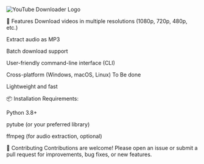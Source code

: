 
![YouTube Downloader Logo]("C:\Users\Chaya\Downloads\youtube-logo.webp")


🚀 Features
Download videos in multiple resolutions (1080p, 720p, 480p, etc.)

Extract audio as MP3

Batch download support

User-friendly command-line interface (CLI)

Cross-platform (Windows, macOS, Linux) To Be done

Lightweight and fast

📦 Installation
Requirements:

Python 3.8+

pytube (or your preferred library)

ffmpeg (for audio extraction, optional)

🤝 Contributing
Contributions are welcome! Please open an issue or submit a pull request for improvements, bug fixes, or new features.
